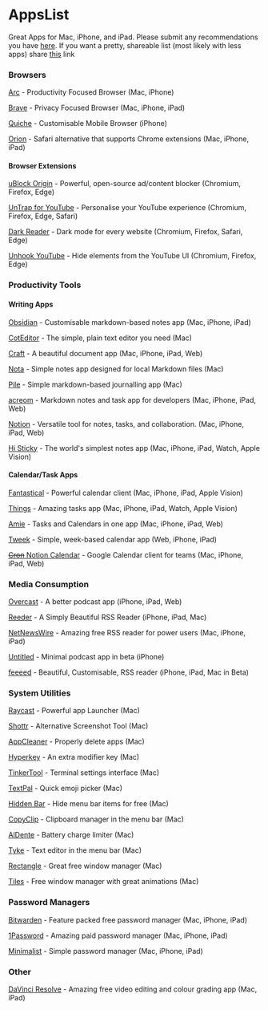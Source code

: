 # AppsList
Great Apps for Mac, iPhone, and iPad.
Please submit any recommendations you have [here](https://forms.gle/4j4i1oasAKuSonDp8). If you want a pretty, shareable list (most likely with less apps) share [this](https://arc.net/folder/1AE2D275-FEC5-4077-9C3E-CE8826A4B079) link
### Browsers
[Arc](https://arc.net/) - Productivity Focused Browser (Mac, iPhone)

[Brave](https://brave.com/) - Privacy Focused Browser (Mac, iPhone, iPad)

[Quiche](https://quiche.works/browser/) - Customisable Mobile Browser (iPhone)

[Orion](https://browser.kagi.com/) - Safari alternative that supports Chrome extensions (Mac, iPhone, iPad)
#### Browser Extensions
[uBlock Origin](https://ublockorigin.com/) - Powerful, open-source ad/content blocker (Chromium, Firefox, Edge)

[UnTrap for YouTube](https://untrap.app/) - Personalise your YouTube experience (Chromium, Firefox, Edge, Safari)

[Dark Reader](https://darkreader.org/) - Dark mode for every website (Chromium, Firefox, Safari, Edge)

[Unhook YouTube](https://unhook.app/) - Hide elements from the YouTube UI (Chromium, Firefox, Edge)

### Productivity Tools

#### Writing Apps

[Obsidian](https://obsidian.md/) - Customisable markdown-based notes app (Mac, iPhone, iPad)

[CotEditor](https://coteditor.com/) - The simple, plain text editor you need (Mac)

[Craft](https://www.craft.do/) - A beautiful document app (Mac, iPhone, iPad, Web)

[Nota](https://nota.md/) - Simple notes app designed for local Markdown files (Mac)

[Pile](https://udara.io/pile/) - Simple markdown-based journalling app (Mac)

[acreom](https://acreom.com/) - Markdown notes and task app for developers (Mac, iPhone, iPad, Web)

[Notion](https://www.notion.so/) - Versatile tool for notes, tasks, and collaboration. (Mac, iPhone, iPad, Web)

[Hi Sticky](https://apps.apple.com/us/app/hi-sticky-notes-se-widget/id1610634186) - The world's simplest notes app (Mac, iPhone, iPad, Watch, Apple Vision)

#### Calendar/Task Apps

[Fantastical](https://flexibits.com/fantastical) - Powerful calendar client (Mac, iPhone, iPad, Apple Vision)

[Things](https://culturedcode.com/things/) - Amazing tasks app  (Mac, iPhone, iPad, Watch, Apple Vision)

[Amie](https://amie.so/) - Tasks and Calendars in one app (Mac, iPhone, iPad, Web)

[Tweek](https://tweek.so/) - Simple, week-based calendar app (Web, iPhone, iPad)

[~~Cron~~ Notion Calendar](https://cron.com/) - Google Calendar client for teams (Mac, iPhone, iPad, Web)

### Media Consumption
[Overcast](https://overcast.fm/) - A better podcast app (iPhone, iPad, Web)

[Reeder](https://www.reederapp.com/) - A Simply Beautiful RSS Reader (iPhone, iPad, Mac)

[NetNewsWire](https://netnewswire.com/) - Amazing free RSS reader for power users (Mac, iPhone, iPad)

[Untitled](https://testflight.apple.com/join/a4bmx5rA) - Minimal podcast app in beta (iPhone)

[feeeed](https://feeeed.nateparrott.com/) - Beautiful, Customisable, RSS reader (iPhone, iPad, Mac in Beta)

### System Utilities
[Raycast](https://www.raycast.com/) - Powerful app Launcher (Mac)

[Shottr](https://shottr.cc/) - Alternative Screenshot Tool (Mac)

[AppCleaner](https://freemacsoft.net/appcleaner/) - Properly delete apps (Mac)

[Hyperkey](https://hyperkey.app/) - An extra modifier key (Mac)

[TinkerTool](http://www.bresink.com/osx/TinkerTool.html) - Terminal settings interface (Mac)

[TextPal](https://www.textpal.app/) - Quick emoji picker (Mac)

[Hidden Bar](https://apps.apple.com/us/app/hidden-bar/id1452453066) - Hide menu bar items for free (Mac)

[CopyClip](https://apps.apple.com/us/app/copyclip-clipboard-history/id595191960) - Clipboard manager in the menu bar (Mac)

[AlDente](https://apphousekitchen.com/) - Battery charge limiter (Mac)

[Tyke](https://tyke.app/) - Text editor in the menu bar (Mac)

[Rectangle](https://rectangleapp.com/) - Great free window manager (Mac)

[Tiles](https://freemacsoft.net/tiles/) - Free window manager with great animations (Mac)

### Password Managers
[Bitwarden](https://bitwarden.com/) - Feature packed free password manager (Mac, iPhone, iPad)

[1Password](https://1password.com/) - Amazing paid password manager (Mac, iPhone, iPad)

[Minimalist](https://minimalistpassword.com/) - Simple password manager (Mac, iPhone, iPad)

### Other
[DaVinci Resolve](https://www.blackmagicdesign.com/products/davinciresolve) - Amazing free video editing and colour grading app (Mac, iPad)
